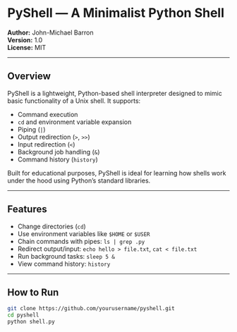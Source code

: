 # PyShell — A Minimalist Python Shell

**Author:** John-Michael Barron  
**Version:** 1.0  
**License:** MIT

---

## Overview

PyShell is a lightweight, Python-based shell interpreter designed to mimic basic functionality of a Unix shell. It supports:

- Command execution
- `cd` and environment variable expansion
- Piping (`|`)
- Output redirection (`>`, `>>`)
- Input redirection (`<`)
- Background job handling (`&`)
- Command history (`history`)

Built for educational purposes, PyShell is ideal for learning how shells work under the hood using Python’s standard libraries.

---

## Features

- Change directories (`cd`)
- Use environment variables like `$HOME` or `$USER`
- Chain commands with pipes: `ls | grep .py`
- Redirect output/input: `echo hello > file.txt`, `cat < file.txt`
- Run background tasks: `sleep 5 &`
- View command history: `history`

---

## How to Run

```bash
git clone https://github.com/yourusername/pyshell.git
cd pyshell
python shell.py
